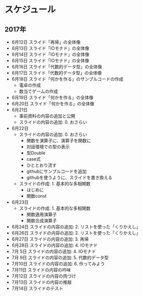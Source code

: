 スケジュール
============

2017年
------

*  6月12日 スライド「再帰」の全体像
*  6月13日 スライド「IOモナド」の全体像
*  6月14日 スライド「IOモナド」の全体像
*  6月15日 スライド「IOモナド」の全体像
*  6月16日 スライド「代数的データ型」の全体像
*  6月17日 スライド「代数的データ型」の全体像
*  6月18日 スライド「何かを作る」のサンプルコードの作成
	+ 電卓の作成
	+ 数当てゲームの作成
*  6月19日 スライド「何かを作る」の全体像
*  6月20日 スライド「何かを作る」の全体像
*  6月21日
	+ 事前資料の内容の追加と公開
	+ スライドの内容の追加: 0. おさらい
*  6月22日
	+ スライドの内容の追加: 0. おさらい
		- 関数を演算子に、演算子を関数に
		- 対話環境での型の表示
		- 型Double
		- case式
		- ひととおり流す
		- githubにサンプルコードを追加
		- githubを使うように、スライドを書き換える
	+ スライドの作成: 1. 基本的な多相関数
		- はじめに
		- 関数const
*  6月23日
	+ スライドの作成: 1. 基本的な多相関数
		- 関数適用演算子
		- 関数合成演算子
*  6月24日 スライドの内容の追加: 2. リストを使った「くりかえし」
*  6月26日 スライドの内容の追加: 2. リストを使った「くりかえし」
*  6月27日 スライドの内容の追加: 3. 再帰
*  6月28日 スライドの内容の追加: 4. IOモナド
*  7月 5日 スライドの内容の追加: 4. IOモナド
*  7月 9日 スライドの内容の追加: 5. 代数的データ型
*  7月10日 スライドの内容の追加: 6. 作ってみよう
*  7月11日 スライドの内容の吟味
*  7月12日 スライドの内容の肉づけ
*  7月13日 スライドの内容の推敲
*  7月14日 スライドのテスト
